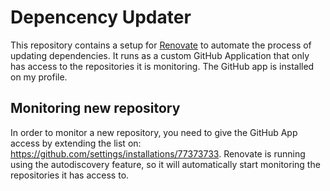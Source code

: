 # Depencency Updater

This repository contains a setup for [Renovate](https://docs.renovatebot.com/)
to automate the process of updating dependencies. It runs as a custom GitHub
Application that only has access to the repositories it is monitoring. The
GitHub app is installed on my profile.

## Monitoring new repository

In order to monitor a new repository, you need to give the GitHub App access by
extending the list on: <https://github.com/settings/installations/77373733>.
Renovate is running using the autodiscovery feature, so it will automatically
start monitoring the repositories it has access to.

